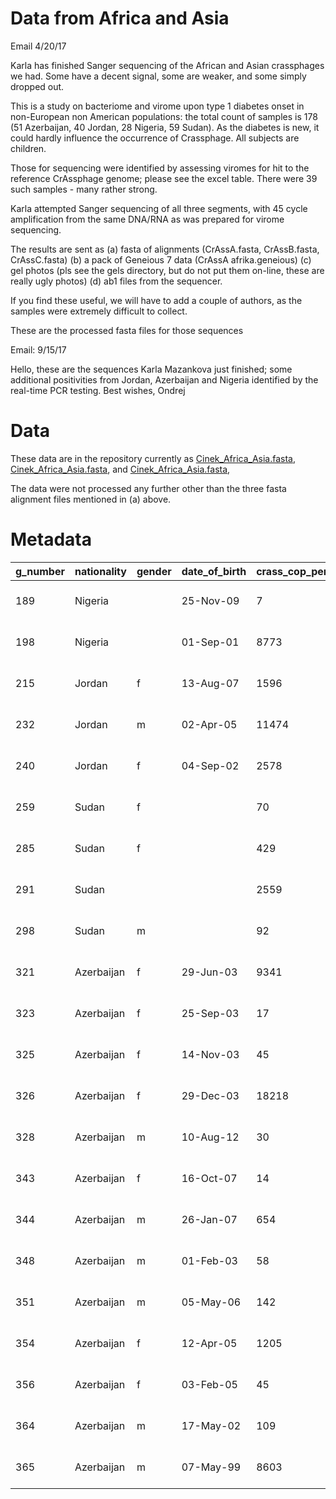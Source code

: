 # Data from Africa and Asia

Email 4/20/17

Karla has finished Sanger sequencing of the African and Asian crassphages we had. Some have a decent signal, some are weaker, and some simply dropped out.

This is a study on bacteriome and virome upon type 1 diabetes onset in non-European non American populations: the total count of samples is 178 (51 Azerbaijan, 40 Jordan, 28 Nigeria, 59 Sudan). As the diabetes is new, it could hardly influence the occurrence of Crassphage. All subjects are children.

Those for sequencing were identified by assessing viromes for hit to the reference CrAssphage genome; please see the excel table. There were 39 such samples - many rather strong.

Karla attempted Sanger sequencing of all three segments, with 45 cycle amplification from the same DNA/RNA as was prepared for virome sequencing.

The results are sent as
    (a) fasta of alignments (CrAssA.fasta, CrAssB.fasta, CrAssC.fasta)
    (b) a pack of Geneious 7 data (CrAssA afrika.geneious)
    (c) gel photos (pls see the gels directory, but do not put them on-line, these are really ugly photos)
    (d) ab1 files from the sequencer.

If you find these useful, we will have to add a couple of authors, as the samples were extremely difficult to collect.

These are the processed fasta files for those sequences

Email: 9/15/17

Hello, these are the sequences Karla Mazankova just finished; some additional positivities from Jordan, Azerbaijan and Nigeria identified by the real-time PCR testing. Best wishes, Ondrej

# Data

These data are in the repository currently as [Cinek_Africa_Asia.fasta](../../../PrimerA/Cinek_Africa_Asia.fasta), [Cinek_Africa_Asia.fasta](../../../PrimerB/Cinek_Africa_Asia.fasta), and [Cinek_Africa_Asia.fasta](../../../PrimerC/Cinek_Africa_Asia.fasta),   

The data were not processed any further other than the three fasta alignment files mentioned in (a) above.

# Metadata

g_number | nationality | gender | date_of_birth | crass_cop_per_ul_by_real_time | crass_plate | crass_ct_avg | crass_ct_sd | crass_wells_ct
--- | --- | --- | --- | --- | --- | --- | --- | ---
189 | Nigeria |  | 25-Nov-09 | 7 | 170818_gsup2_crass -  quantification cq results_0 | 36.0656407565051 | 0.131030270461363 | a09:36.16; a21:35.97; 
198 | Nigeria |  | 01-Sep-01 | 8773 | 170818_gsup2_crass -  quantification cq results_0 | 25.381725525303 | 0.021440398649336 | b06:25.40; b18:25.37; 
215 | Jordan | f | 13-Aug-07 | 1596 | 170815_gsup1_crass -  quantification cq results_0 | 26.3649956443477 | 0.229658666900271 | a08:26.20; a20:26.53; 
232 | Jordan | m | 02-Apr-05 | 11474 | 170815_gsup1_crass -  quantification cq results_0 | 23.1414130828456 | 0.132417661324652 | c04:23.05; c16:23.24; 
240 | Jordan | f | 04-Sep-02 | 2578 | 170815_gsup1_crass -  quantification cq results_0 | 25.57537432066 | 0.053880277043508 | d01:25.54; d13:25.61; 
259 | Sudan | f |  | 70 | 170815_gsup1_crass -  quantification cq results_0 | 31.4495758798004 | 0.049263466389103 | e10:31.48; e22:31.41; 
285 | Sudan | f |  | 429 | 170815_gsup1_crass -  quantification cq results_0 | 28.5497493343022 | 0.565586370471865 | h01:28.95; h13:28.15; 
291 | Sudan |  |  | 2559 | 170815_gsup1_crass -  quantification cq results_0 | 25.6013043413282 | 0.307499199142075 | h08:25.82; h20:25.38; 
298 | Sudan | m |  | 92 | 170818_gsup2_crass -  quantification cq results_0 | 32.3195109755095 | 0.189144710418346 | c07:32.45; c19:32.19; 
321 | Azerbaijan | f | 29-Jun-03 | 9341 | 170818_gsup2_crass -  quantification cq results_0 | 25.2860763146038 | 0.004985563673281 | d06:25.28; d18:25.29; 
323 | Azerbaijan | f | 25-Sep-03 | 17 | 170818_gsup2_crass -  quantification cq results_0 | 34.8124926590912 | 0.056228333152764 | d08:34.85; d20:34.77; 
325 | Azerbaijan | f | 14-Nov-03 | 45 | 170818_gsup2_crass -  quantification cq results_0 | 33.4302356152263 | 0.493155302426957 | d10:33.08; d22:33.78; 
326 | Azerbaijan | f | 29-Dec-03 | 18218 | 170818_gsup2_crass -  quantification cq results_0 | 24.2693627045289 | 0.068654468117313 | d11:24.22; d23:24.32; 
328 | Azerbaijan | m | 10-Aug-12 | 30 | 170818_gsup2_crass -  quantification cq results_0 | 34.0453908443506 | 0.330361718141348 | e01:34.28; e13:33.81; 
343 | Azerbaijan | f | 16-Oct-07 | 14 | 170818_gsup2_crass -  quantification cq results_0 | 35.1921859938384 | 0.23466894702551 | f05:35.03; f17:35.36; 
344 | Azerbaijan | m | 26-Jan-07 | 654 | 170818_gsup2_crass -  quantification cq results_0 | 29.3348123503147 | 0.019096439515915 | f06:29.32; f18:29.35; 
348 | Azerbaijan | m | 01-Feb-03 | 58 | 170818_gsup2_crass -  quantification cq results_0 | 33.0832445052861 | 0.645402921051229 | f10:32.63; f22:33.54; 
351 | Azerbaijan | m | 05-May-06 | 142 | 170818_gsup2_crass -  quantification cq results_0 | 31.6827250464547 | 0.375144953414589 | g01:31.95; g13:31.42; 
354 | Azerbaijan | f | 12-Apr-05 | 1205 | 170818_gsup2_crass -  quantification cq results_0 | 28.4056069998427 | 0.018538773170899 | g04:28.39; g16:28.42; 
356 | Azerbaijan | f | 03-Feb-05 | 45 | 170818_gsup2_crass -  quantification cq results_0 | 33.4156095338214 | 0.146194693152333 | g07:33.31; g19:33.52; 
364 | Azerbaijan | m | 17-May-02 | 109 | 170818_gsup2_crass -  quantification cq results_0 | 32.0650813056475 | 0.035578435518092 | h04:32.09; h16:32.04; 
365 | Azerbaijan | m | 07-May-99 | 8603 | 170818_gsup2_crass -  quantification cq results_0 | 25.4114251687048 | 0.008770018647423 | h05:25.42; h17:25.41; 

